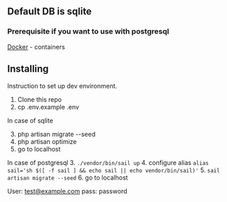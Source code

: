 ## Default DB is sqlite

### Prerequisite if you want to use with postgresql
[Docker](https://www.docker.com/products/docker-desktop/) - containers

## Installing
Instruction to set up dev environment.
1. Clone this repo
2. cp .env.example .env

In case of sqlite

3. php artisan migrate --seed
4. php artisan optimize
5. go to localhost

In case of postgresql
3. `./vendor/bin/sail up`
4. configure alias `alias sail='sh $([ -f sail ] && echo sail || echo vendor/bin/sail)'`
5. `sail artisan migrate --seed`
6. go to localhost

User: test@example.com
pass: password
